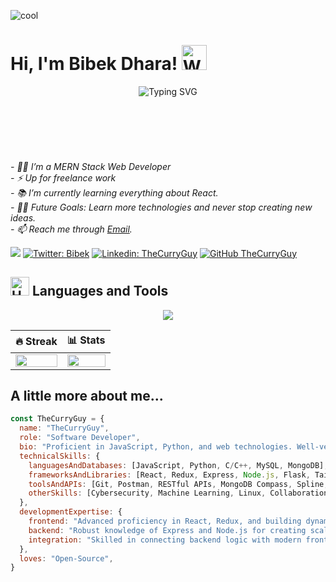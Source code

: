 
![cool](https://i.postimg.cc/C5Fr46j7/photo-2023-11-08-23-47-03.jpg)

# Hi, I'm Bibek Dhara! <img src="https://raw.githubusercontent.com/Tarikul-Islam-Anik/Animated-Fluent-Emojis/master/Emojis/Hand%20gestures/Waving%20Hand%20Medium-Light%20Skin%20Tone.png" alt="Waving Hand Medium-Light Skin Tone" width="40" height="40" />  
<!--<img align='right' src="https://media.giphy.com/media/v1.Y2lkPTc5MGI3NjExZWwzbjFkcXZsOXBjdW1iemRmNWhoZ3FxcmttNmt1ZHF4OXg4cXMwciZlcD12MV9naWZzX3NlYXJjaCZjdD1n/bGgsc5mWoryfgKBx1u/giphy.gif" width="200" style="border-radius: 50%;">-->


<p align="center">
 <img src="https://readme-typing-svg.herokuapp.com?font=Mitr&color=FAFF00&weight=1100&size=35&duration=6000&pause=1000&width=435&lines=Hi%2C+nice+to+meet+you!;I+am+currently+on+a+journey+to+learn+coding.;Let's+connect+and+grow+together!;Wishing+you+a+wonderful+day+ahead!" alt="Typing SVG" />
</p>

## ‎ ‎ ‎ ‎ ‎ ‎ ‎ ‎ ‎ ‎ ‎ ‎ ‎ ‎ ‎ ‎
‎ ‎ ‎ ‎ 
<p><em> 
  - 👨‍💻  I’m a MERN Stack Web Developer<br>
  - ⚡  Up for freelance work<br>
  - 📚  I’m currently learning everything about React.<br>
  - 💪🏼  Future Goals: Learn more technologies and never stop creating new ideas.<br>
  - 📫 Reach me through <a href="mailto:thecurryguyy@gmail.com">Email</a>.<br>
</em></p>

![](https://komarev.com/ghpvc/?username=thecurryguy&color=blueviolet&style=flat-square)
[![Twitter: Bibek](https://img.shields.io/badge/Instagram-bibekfr-%23E4405F?style=flat&logo=instagram&logoColor=white)](https://www.instagram.com/bibekfr) 
[![Linkedin: TheCurryGuy](https://img.shields.io/badge/-TheCurryGuy-blue?style=flat-square&logo=Linkedin&logoColor=white&link=https://www.linkedin.com/in/thecurryguy/)](https://www.linkedin.com/in/thecurryguy/)
[![GitHub TheCurryGuy](https://img.shields.io/github/followers/thecurryguy?label=follow&style=social)](https://github.com/thecurryguy)


## <img src="https://raw.githubusercontent.com/Tarikul-Islam-Anik/Animated-Fluent-Emojis/master/Emojis/Objects/Hammer%20and%20Wrench.png" alt="Hammer and Wrench" width="30" height="30" /> Languages and Tools
<p align="center">
<img align="center" src="https://skillicons.dev/icons?i=c,cpp,python,html,css,js,react,express,nodejs,mongodb,postgres,flask,gcp,docker,vercel,kali,git,github,figma,vscode,postman&perline=8">
</p>
<!--
## <img src="https://raw.githubusercontent.com/Tarikul-Islam-Anik/Animated-Fluent-Emojis/master/Emojis/Objects/Chart%20Increasing.png" alt="Chart Increasing" width="25" height="25" /> Some Stats
-->

| 🔥 Streak | 📊 Stats |
| --- | --- |
| <img src="https://github-readme-streak-stats.herokuapp.com?user=thecurryguy&theme=nightowl&hide_border=true" width = "100%"> | <img src="https://github-readme-stats.vercel.app/api?username=thecurryguy&count_private=true&show_icons=true&title_color=7A7ADB&icon_color=2234AE&text_color=D3D3D3&bg_color=0,000000,130F40&hide_border=true&rank_icon=github&show_icons=true" width="100%"> |



## A little more about me...  

```javascript
const TheCurryGuy = {
  name: "TheCurryGuy",
  role: "Software Developer",
  bio: "Proficient in JavaScript, Python, and web technologies. Well-versed in designing and building scalable, user-friendly web applications with robust frontend and backend architecture. Committed to delivering efficient coding solutions, optimizing user experience, and boosting business outcomes. Skilled in leveraging strategic design and technology to create high-performance applications.",
  technicalSkills: {
    languagesAndDatabases: [JavaScript, Python, C/C++, MySQL, MongoDB],
    frameworksAndLibraries: [React, Redux, Express, Node.js, Flask, Tailwind],
    toolsAndAPIs: [Git, Postman, RESTful APIs, MongoDB Compass, Spline, Docker, Splunk, Wireshark],
    otherSkills: [Cybersecurity, Machine Learning, Linux, Collaboration, Teamwork],
  },
  developmentExpertise: {
    frontend: "Advanced proficiency in React, Redux, and building dynamic, component-driven interfaces.",
    backend: "Robust knowledge of Express and Node.js for creating scalable RESTful APIs.",
    integration: "Skilled in connecting backend logic with modern frontend frameworks for seamless user experiences.",
  },
  loves: "Open-Source",
}

```

